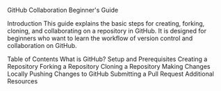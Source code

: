GitHub Collaboration Beginner's Guide

Introduction
This guide explains the basic steps for creating, forking, cloning, and collaborating on a repository in GitHub. It is designed for beginners who want to learn the workflow of version control and collaboration on GitHub.


Table of Contents
What is GitHub?
Setup and Prerequisites
Creating a Repository
Forking a Repository
Cloning a Repository
Making Changes Locally
Pushing Changes to GitHub
Submitting a Pull Request
Additional Resources

